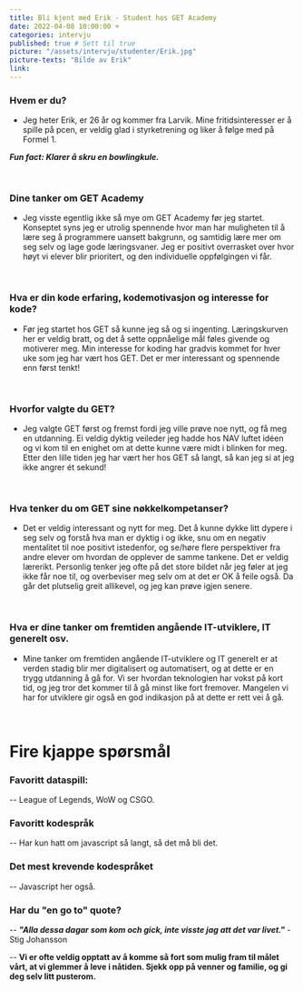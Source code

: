 ```yaml
---
title: Bli kjent med Erik - Student hos GET Academy
date: 2022-04-08 10:00:00 +
categories: intervju
published: true # Sett til true
picture: "/assets/intervju/studenter/Erik.jpg"
picture-texts: "Bilde av Erik"
link: 
---
```


### Hvem er du?

- Jeg heter Erik, er 26 år og kommer fra Larvik. Mine fritidsinteresser er å spille på pcen, er veldig glad i styrketrening og liker å følge med på Formel 1.

***Fun fact: Klarer å skru en bowlingkule.***

<br>

### Dine tanker om GET Academy

- Jeg visste egentlig ikke så mye om GET Academy før jeg startet. Konseptet syns jeg er utrolig spennende hvor man har muligheten til å lære seg å programmere uansett bakgrunn,
og samtidig lære mer om seg selv og lage gode læringsvaner. Jeg er positivt overrasket over hvor høyt vi elever blir prioritert, og den individuelle oppfølgingen vi får.

<br>


### Hva er din kode erfaring, kodemotivasjon og interesse for kode?

- Før jeg startet hos GET så kunne jeg så og si ingenting. Læringskurven her er veldig bratt, og det å sette oppnåelige mål føles givende og motiverer meg. Min interesse
for koding har gradvis kommet for hver uke som jeg har vært hos GET. Det er mer interessant og spennende enn først tenkt!

<br>

### Hvorfor valgte du GET?

- Jeg valgte GET først og fremst fordi jeg ville prøve noe nytt, og få meg en utdanning. Ei veldig dyktig veileder jeg hadde hos NAV luftet idéen og vi kom til en enighet om at dette kunne være midt i blinken for meg. 
Etter den lille tiden jeg har vært her hos GET så langt, så kan jeg si at jeg ikke angrer ét sekund!

<br>

### Hva tenker du om GET sine nøkkelkompetanser? 

- Det er veldig interessant og nytt for meg. Det å kunne dykke litt dypere i seg selv og forstå hva man er dyktig i og ikke, snu om en negativ mentalitet til noe positivt istedenfor,
og se/høre flere perspektiver fra andre elever om hvordan de opplever de samme tankene. Det er veldig lærerikt. 
Personlig tenker jeg ofte på det store bildet når jeg føler at jeg ikke får noe til, og overbeviser meg selv om at det er OK å feile også. Da går det plutselig greit allikevel, og jeg kan prøve igjen senere.

<br>

### Hva er dine tanker om fremtiden angående IT-utviklere, IT generelt osv.

- Mine tanker om fremtiden angående IT-utviklere og IT generelt er at verden stadig blir mer digitalisert og automatisert, og at dette er en trygg utdanning å gå for. Vi ser hvordan teknologien har vokst på kort tid, og jeg tror det kommer til å gå minst like fort fremover. Mangelen vi har for utviklere gir også en god indikasjon på at dette er rett vei å gå.

<br>

# Fire kjappe spørsmål


### Favoritt dataspill: 

-- League of Legends, WoW og CSGO.


### Favoritt kodespråk 

-- Har kun hatt om javascript så langt, så det må bli det.

### Det mest krevende kodespråket

-- Javascript her også.


### Har du "en go to" quote?

-- ***"Alla dessa dagar som kom och gick, inte visste jag att det var livet."*** - Stig Johansson

-- **Vi er ofte veldig opptatt av å komme så fort som mulig fram til målet vårt, at vi glemmer å leve i nåtiden. Sjekk opp på venner og familie, og gi deg selv litt pusterom.**